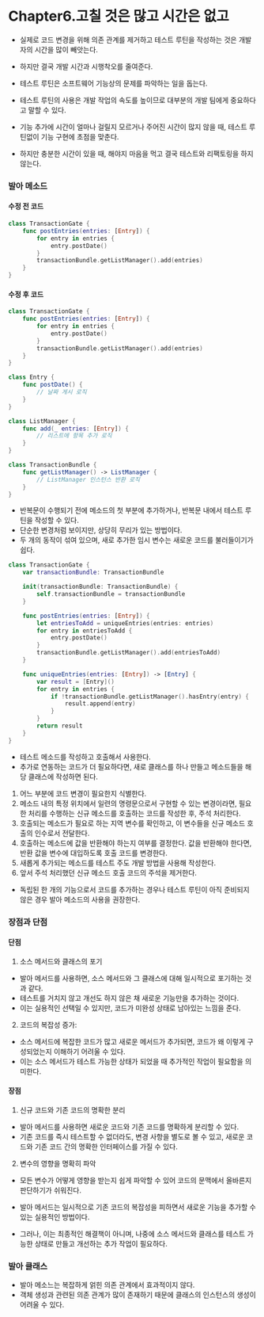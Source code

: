 # Chapter6.고칠 것은 많고 시간은 없고

- 실제로 코드 변경을 위해 의존 관계를 제거하고 테스트 루틴을 작성하는 것은 개발자의 시간을 많이 빼앗는다.
- 하지만 결국 개발 시간과 시행착오를 줄여준다.
- 테스트 루틴은 소프트웨어 기능상의 문제를 파악하는 일을 돕는다.

- 테스트 루틴의 사용은 개발 작업의 속도를 높이므로 대부분의 개발 팀에게 중요하다고 말할 수 있다.
- 기능 추가에 시간이 얼마나 걸릴지 모르거나 주어진 시간이 많지 않을 때, 테스트 루틴없이 기능 구현에 초점을 맞춘다.
- 하지만 충분한 시간이 있을 때, 해야지 마음을 먹고 결국 테스트와 리팩토링을 하지 않는다.

### 발아 메소드
#### 수정 전 코드
```swift
class TransactionGate {
    func postEntries(entries: [Entry]) {
        for entry in entries {
            entry.postDate()
        }
        transactionBundle.getListManager().add(entries)
    }
}
```
#### 수정 후 코드
```swift
class TransactionGate {
    func postEntries(entries: [Entry]) {
        for entry in entries {
            entry.postDate()
        }
        transactionBundle.getListManager().add(entries)
    }
}

class Entry {
    func postDate() {
        // 날짜 게시 로직
    }
}

class ListManager {
    func add(_ entries: [Entry]) {
        // 리스트에 항목 추가 로직
    }
}

class TransactionBundle {
    func getListManager() -> ListManager {
        // ListManager 인스턴스 반환 로직
    }
}
```
- 반복문이 수행되기 전에 메소드의 첫 부분에 추가하거나, 반복문 내에서 테스트 루틴을 작성할 수 있다.
- 단순한 변경처럼 보이지만, 상당히 무리가 있는 방법이다.
- 두 개의 동작이 섞여 있으며, 새로 추가한 임시 변수는 새로운 코드를 불러들이기가 쉽다.

```swift
class TransactionGate {
    var transactionBundle: TransactionBundle

    init(transactionBundle: TransactionBundle) {
        self.transactionBundle = transactionBundle
    }

    func postEntries(entries: [Entry]) {
        let entriesToAdd = uniqueEntries(entries: entries)
        for entry in entriesToAdd {
            entry.postDate()
        }
        transactionBundle.getListManager().add(entriesToAdd)
    }

    func uniqueEntries(entries: [Entry]) -> [Entry] {
        var result = [Entry]()
        for entry in entries {
            if !transactionBundle.getListManager().hasEntry(entry) {
                result.append(entry)
            }
        }
        return result
    }
}
```
- 테스트 메소드를 작성하고 호출해서 사용한다.
- 추가로 연동하는 코드가 더 필요하다면, 새로 클래스를 하나 만들고 메소드들을 해당 클래스에 작성하면 된다.

1. 어느 부분에 코드 변경이 필요한지 식별한다.
2. 메소드 내의 특정 위치에서 일련의 명령문으로서 구현할 수 있는 변경이라면, 필요한 처리를 수행하는 신규 메소드를 호출하는 코드를 작성한 후, 주석 처리한다.
3. 호출되는 메소드가 필요로 하는 지역 변수를 확인하고, 이 변수들을 신규 메소드 호출의 인수로서 전달한다.
4. 호출하는 메소드에 값을 반환해야 하는지 여부를 결정한다. 값을 반환해야 한다면, 반환 값을 변수에 대입하도록 호출 코드를 변경한다.
5. 새롭게 추가되는 메소드를 테스트 주도 개발 방법을 사용해 작성한다.
6. 앞서 주석 처리했던 신규 메소드 호출 코드의 주석을 제거한다.

- 독립된 한 개의 기능으로서 코드를 추가하는 경우나 테스트 루틴이 아직 준비되지 않은 경우 발아 메소드의 사용을 권장한다.

### 장점과 단점
#### 단점
1. 소스 메서드와 클래스의 포기
  - 발아 메서드를 사용하면, 소스 메서드와 그 클래스에 대해 일시적으로 포기하는 것과 같다.
  - 테스트를 거치지 않고 개선도 하지 않은 채 새로운 기능만을 추가하는 것이다.
  - 이는 실용적인 선택일 수 있지만, 코드가 미완성 상태로 남아있는 느낌을 준다.

2. 코드의 복잡성 증가:
  - 소스 메서드에 복잡한 코드가 많고 새로운 메서드가 추가되면, 코드가 왜 이렇게 구성되었는지 이해하기 어려울 수 있다.
  - 이는 소스 메서드가 테스트 가능한 상태가 되었을 때 추가적인 작업이 필요함을 의미한다.
  
#### 장점
1. 신규 코드와 기존 코드의 명확한 분리
  - 발아 메서드를 사용하면 새로운 코드와 기존 코드를 명확하게 분리할 수 있다.
  - 기존 코드를 즉시 테스트할 수 없더라도, 변경 사항을 별도로 볼 수 있고, 새로운 코드와 기존 코드 간의 명확한 인터페이스를 가질 수 있다.

2. 변수의 영향을 명확히 파악
  - 모든 변수가 어떻게 영향을 받는지 쉽게 파악할 수 있어 코드의 문맥에서 올바른지 판단하기가 쉬워진다.


- 발아 메서드는 일시적으로 기존 코드의 복잡성을 피하면서 새로운 기능을 추가할 수 있는 실용적인 방법이다.
- 그러나, 이는 최종적인 해결책이 아니며, 나중에 소스 메서드와 클래스를 테스트 가능한 상태로 만들고 개선하는 추가 작업이 필요하다.

### 발아 클래스
- 발아 메소느는 복잡하게 얽힌 의존 관계에서 효과적이지 않다.
- 객체 생성과 관련된 의존 관계가 많이 존재하기 때문에 클래스의 인스턴스의 생성이 어려울 수 있다.
  
